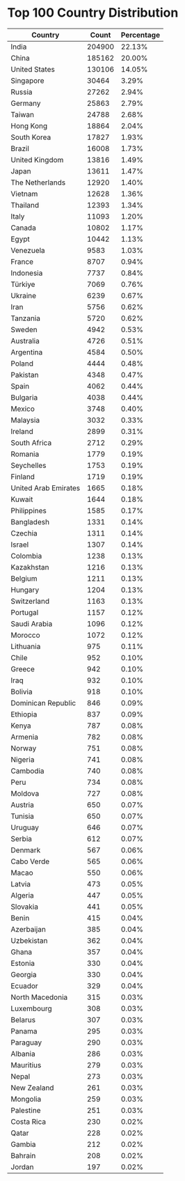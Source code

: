 # Top 100 Country Distribution
| Country | Count | Percentage |
|----|----|----|
| India | 204900 | 22.13% |
| China | 185162 | 20.00% |
| United States | 130106 | 14.05% |
| Singapore | 30464 | 3.29% |
| Russia | 27262 | 2.94% |
| Germany | 25863 | 2.79% |
| Taiwan | 24788 | 2.68% |
| Hong Kong | 18864 | 2.04% |
| South Korea | 17827 | 1.93% |
| Brazil | 16008 | 1.73% |
| United Kingdom | 13816 | 1.49% |
| Japan | 13611 | 1.47% |
| The Netherlands | 12920 | 1.40% |
| Vietnam | 12628 | 1.36% |
| Thailand | 12393 | 1.34% |
| Italy | 11093 | 1.20% |
| Canada | 10802 | 1.17% |
| Egypt | 10442 | 1.13% |
| Venezuela | 9583 | 1.03% |
| France | 8707 | 0.94% |
| Indonesia | 7737 | 0.84% |
| Türkiye | 7069 | 0.76% |
| Ukraine | 6239 | 0.67% |
| Iran | 5756 | 0.62% |
| Tanzania | 5720 | 0.62% |
| Sweden | 4942 | 0.53% |
| Australia | 4726 | 0.51% |
| Argentina | 4584 | 0.50% |
| Poland | 4444 | 0.48% |
| Pakistan | 4348 | 0.47% |
| Spain | 4062 | 0.44% |
| Bulgaria | 4038 | 0.44% |
| Mexico | 3748 | 0.40% |
| Malaysia | 3032 | 0.33% |
| Ireland | 2899 | 0.31% |
| South Africa | 2712 | 0.29% |
| Romania | 1779 | 0.19% |
| Seychelles | 1753 | 0.19% |
| Finland | 1719 | 0.19% |
| United Arab Emirates | 1665 | 0.18% |
| Kuwait | 1644 | 0.18% |
| Philippines | 1585 | 0.17% |
| Bangladesh | 1331 | 0.14% |
| Czechia | 1311 | 0.14% |
| Israel | 1307 | 0.14% |
| Colombia | 1238 | 0.13% |
| Kazakhstan | 1216 | 0.13% |
| Belgium | 1211 | 0.13% |
| Hungary | 1204 | 0.13% |
| Switzerland | 1163 | 0.13% |
| Portugal | 1157 | 0.12% |
| Saudi Arabia | 1096 | 0.12% |
| Morocco | 1072 | 0.12% |
| Lithuania | 975 | 0.11% |
| Chile | 952 | 0.10% |
| Greece | 942 | 0.10% |
| Iraq | 932 | 0.10% |
| Bolivia | 918 | 0.10% |
| Dominican Republic | 846 | 0.09% |
| Ethiopia | 837 | 0.09% |
| Kenya | 787 | 0.08% |
| Armenia | 782 | 0.08% |
| Norway | 751 | 0.08% |
| Nigeria | 741 | 0.08% |
| Cambodia | 740 | 0.08% |
| Peru | 734 | 0.08% |
| Moldova | 727 | 0.08% |
| Austria | 650 | 0.07% |
| Tunisia | 650 | 0.07% |
| Uruguay | 646 | 0.07% |
| Serbia | 612 | 0.07% |
| Denmark | 567 | 0.06% |
| Cabo Verde | 565 | 0.06% |
| Macao | 550 | 0.06% |
| Latvia | 473 | 0.05% |
| Algeria | 447 | 0.05% |
| Slovakia | 441 | 0.05% |
| Benin | 415 | 0.04% |
| Azerbaijan | 385 | 0.04% |
| Uzbekistan | 362 | 0.04% |
| Ghana | 357 | 0.04% |
| Estonia | 330 | 0.04% |
| Georgia | 330 | 0.04% |
| Ecuador | 329 | 0.04% |
| North Macedonia | 315 | 0.03% |
| Luxembourg | 308 | 0.03% |
| Belarus | 307 | 0.03% |
| Panama | 295 | 0.03% |
| Paraguay | 290 | 0.03% |
| Albania | 286 | 0.03% |
| Mauritius | 279 | 0.03% |
| Nepal | 273 | 0.03% |
| New Zealand | 261 | 0.03% |
| Mongolia | 259 | 0.03% |
| Palestine | 251 | 0.03% |
| Costa Rica | 230 | 0.02% |
| Qatar | 228 | 0.02% |
| Gambia | 212 | 0.02% |
| Bahrain | 208 | 0.02% |
| Jordan | 197 | 0.02% |
